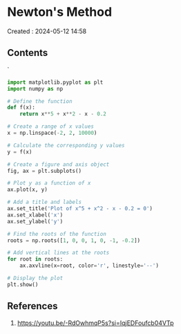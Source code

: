# Newton's Method
Created : 2024-05-12 14:58


## Contents
`




```python
import matplotlib.pyplot as plt
import numpy as np

# Define the function
def f(x):
    return x**5 + x**2 - x - 0.2

# Create a range of x values
x = np.linspace(-2, 2, 10000)

# Calculate the corresponding y values
y = f(x)

# Create a figure and axis object
fig, ax = plt.subplots()

# Plot y as a function of x
ax.plot(x, y)

# Add a title and labels
ax.set_title('Plot of x^5 + x^2 - x - 0.2 = 0')
ax.set_xlabel('x')
ax.set_ylabel('y')

# Find the roots of the function
roots = np.roots([1, 0, 0, 1, 0, -1, -0.2])

# Add vertical lines at the roots
for root in roots:
    ax.axvline(x=root, color='r', linestyle='--')

# Display the plot
plt.show()
```



## References
1. https://youtu.be/-RdOwhmqP5s?si=IqjEDFoufcb04VTp